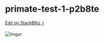 # primate-test-1-p2b8te

[Edit on StackBlitz ⚡️](https://stackblitz.com/edit/primate-test-1-p2b8te)

![Imgur](https://i.imgur.com/bRZWWFE.jpg)
